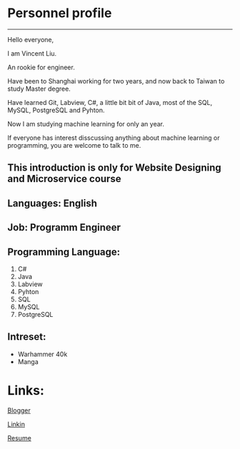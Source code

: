# Personnel profile
----------------------------------------------------------
Hello everyone, 

I am Vincent Liu.

An rookie for engineer.

Have been to Shanghai working for two years, and now back to Taiwan to study Master degree.

Have learned Git, Labview, C#, a little bit bit of Java, most of the SQL,
MySQL, PostgreSQL and Pyhton.

Now I am studying machine learning for only an year.

If everyone has interest disscussing anything about machine learning or programming,
you are welcome to talk to me.

This introduction is only for Website Designing and Microservice course
----------------------------------------------------------
## Languages: English
## Job: Programm Engineer
## Programming Language: 
1. C#
2. Java
3. Labview
4. Pyhton
5. SQL
6. MySQL
7. PostgreSQL
## Intreset:
* Warhammer 40k
* Manga

# Links:

[Blogger](www.xerxesvincent.com)

[Linkin](https://www.linkedin.com/in/tung-hsuan-liu-1914b41b4/)

[Resume](https://www.notion.so/Resume-bb865092491c4b00a06802d400e48ee5)



